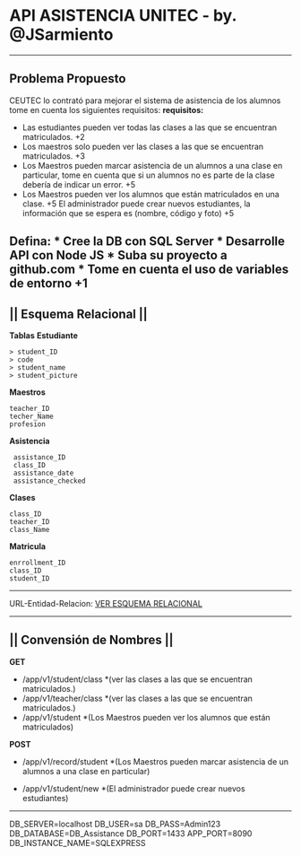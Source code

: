 # API ASISTENCIA UNITEC - by. @JSarmiento
---
## Problema Propuesto 
CEUTEC  lo contrató para mejorar el sistema de asistencia de los alumnos tome en cuenta los siguientes requisitos:
**requisitos:**   
* Las estudiantes pueden ver todas las clases a las que se encuentran matriculados. +2
* Los maestros solo pueden ver las clases a las que se encuentran matriculados. +3
* Los Maestros pueden marcar asistencia de un alumnos a una clase en particular, tome en cuenta que si un alumnos no es parte de la clase debería de indicar un error. +5
* Los Maestros pueden ver los alumnos que están matriculados en una clase. +5
El administrador puede crear nuevos estudiantes, la información que se espera es (nombre, código y foto) +5 


**Defina:**
    * Cree la DB con SQL Server
    * Desarrolle API con Node JS
    * Suba su proyecto a github.com
    * Tome en cuenta el uso de variables de entorno +1
---
## || Esquema Relacional ||
**Tablas**
**Estudiante**
```
> student_ID
> code
> student_name
> student_picture

```
**Maestros**
```
teacher_ID
techer_Name
profesion
```


**Asistencia**
```
 assistance_ID
 class_ID
 assistance_date
 assistance_checked

```


**Clases**
```
class_ID
teacher_ID
class_Name
```

**Matricula**
```
enrrollment_ID  
class_ID
student_ID
```
---
URL-Entidad-Relacion: 
[ VER  ESQUEMA RELACIONAL](https://www.lucidchart.com/invitations/accept/b2852937-e08a-4e46-9467-064591eda926)

---

## || Convensión de Nombres ||

**GET**
* /app/v1/student/class  *(ver las clases a las que se encuentran matriculados.)
* /app/v1/teacher/class  *(ver las clases a las que se encuentran matriculados.)
* /app/v1/student  *(Los Maestros pueden ver los alumnos que están matriculados)

**POST**
* /app/v1/record/student *(Los Maestros pueden marcar asistencia de un alumnos a una clase en particular)

* /app/v1/student/new *(El administrador puede crear nuevos estudiantes)
---

DB_SERVER=localhost
DB_USER=sa
DB_PASS=Admin123
DB_DATABASE=DB_Assistance
DB_PORT=1433
APP_PORT=8090
DB_INSTANCE_NAME=SQLEXPRESS
